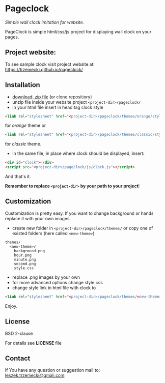 # Pageclock
*Simple wall clock imitation for website.*

PageClock is simple html/css/js project for displaying wall clock on your pages.

## Project website:

To see sample clock visit project website at: https://trzemecki.github.io/pageclock/

## Installation

- [download .zip file](https://github.com/trzemecki/pageclock/zipball/master) (or clone repositiory)
- unzip file inside your website project `<project-dir>/pageclock/`
- in your html file insert in head tag clock style

```html
<link rel="stylesheet" href="<project-dir>/pageclock/themes/orange/style.css">
```

for *orange* theme or

```html
<link rel="stylesheet" href="<project-dir>/pageclock/themes/classic/style.css">
```

for *classic* theme. 

- in the same file, in place where clock should be displayed, insert:

```html
<div id="clock"></div>
<script src="<project-dir>/pageclock/js/clock.js"></script>
```

And that's it.

**Remember to replace `<project-dir>` by your path to your project**!

## Customization

Customization is pretty easy. If you want to change background or hands replace it with your own images.
- create new folder in `<project-dir>/pageclock/themes/` or copy one of existed folders (here called `<new-theme>`)

```
themes/
  <new-theme>/
    background.png
    hour.png
    minute.png
    second.png
    style.css
```
- replace .png images by your own
- for more advanced options change style.css
- change style link in html file with clock to

```html
<link rel="stylesheet" href="<project-dir>/pageclock/themes/<new-theme>/style.css">
```

Enjoy.

## License
BSD 2-clause

For details see **LICENSE** file

## Contact
If You have any question or suggestion mail to: leszek.trzemecki@gmali.com
